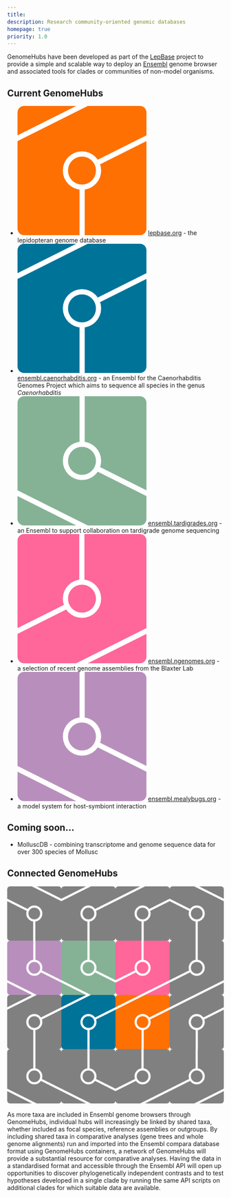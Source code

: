 ```yaml
---
title: 
description: Research community-oriented genomic databases
homepage: true
priority: 1.0
---
```


GenomeHubs have been developed as part of the [LepBase](http://lepbase.org) project to provide a simple and scalable way to deploy an [Ensembl](http://www.ensembl.org) genome browser and associated tools for clades or communities of non-model organisms. 


## Current GenomeHubs

* ![lepbase](lepbase.png) [lepbase.org](http://lepbase.org) - the lepidopteran genome database
* ![cgp](cgp.png) [ensembl.caenorhabditis.org](http://ensembl.caenorhabditis.org) - an Ensembl for the Caenorhabditis Genomes Project which aims to sequence all species in the genus *Caenorhabditis*
* ![tardibase](tardibase.png) [ensembl.tardigrades.org](http://ensembl.tardigrades.org) - an Ensembl to support collaboration on tardigrade genome sequencing
* ![ngenomes](ngenomes.png) [ensembl.ngenomes.org](http://ensembl.ngenomes.org) - a selection of recent genome assemblies from the Blaxter Lab
* ![mealybugbase](mealybugbase.png) [ensembl.mealybugs.org](http://ensembl.mealybugs.org) - a model system for host-symbiont interaction

## Coming soon...
* MolluscDB - combining transcriptome and genome sequence data for over 300 species of Mollusc

## Connected GenomeHubs

![Linking GenomeHubs](genomehubs-logo-multi.png)

As more taxa are included in Ensembl genome browsers through GenomeHubs, individual hubs will increasingly be linked by shared taxa, whether included as focal species, reference assemblies or outgroups.
By including shared taxa in comparative analyses (gene trees and whole genome alignments) run and imported into the Ensembl compara database format using GenomeHubs containers, a
network of GenomeHubs will provide a substantial resource for comparative analyses. Having the data in a standardised format and accessible through the Ensembl API will open up opportunities to discover 
phylogenetically independent contrasts and to test hypotheses developed in a single clade by running the same API scripts on additional clades for which suitable data are available.

